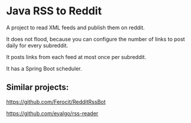 # Java RSS to Reddit

A project to read XML feeds and publish them on reddit.

It does not flood, because you can configure the number of links to post daily for every subreddit.

It posts links from each feed at most once per subreddit.

It has a Spring Boot scheduler.

## Similar projects:

https://github.com/Ferocit/RedditRssBot

https://github.com/eyalgo/rss-reader
